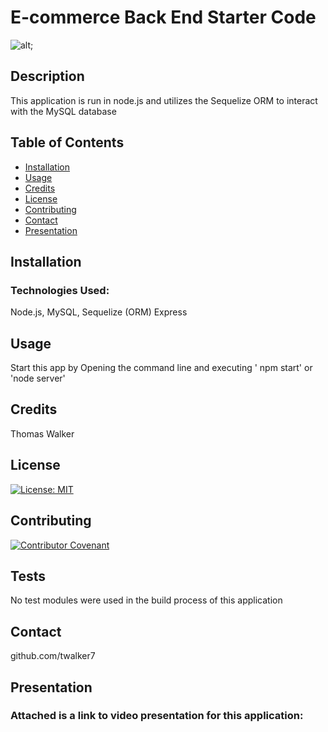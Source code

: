# E-commerce Back End Starter Code

![alt ]();



## Description 

This application is run in node.js and utilizes the Sequelize ORM to interact with the MySQL database
                

## Table of Contents

* [Installation](#installation)
* [Usage](#usage)
* [Credits](#credits)
* [License](#license)
* [Contributing](#Contributing)
* [Contact](#Contact)
* [Presentation](#Presentation)


## Installation

 ### Technologies Used:
  Node.js, 
  MySQL, 
  Sequelize (ORM)
  Express


## Usage 

Start this app by Opening the command line and executing ' npm start' or 'node server' 



## Credits

Thomas Walker 

## License

[![License: MIT](https://img.shields.io/badge/License-MIT-yellow.svg)](https://opensource.org/licenses/MIT)


## Contributing

[![Contributor Covenant](https://img.shields.io/badge/Contributor%20Covenant-2.0-4baaaa.svg)](code_of_conduct.md)
    


## Tests
No test modules were used in the build process of this application 

## Contact

 github.com/twalker7

 ## Presentation
 ### Attached is a link to video presentation for this application:

